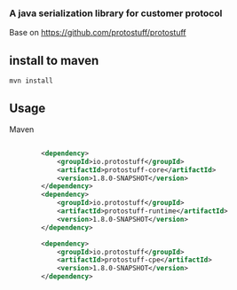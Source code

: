 ### A java serialization library for customer protocol 

Base on https://github.com/protostuff/protostuff


## install to maven
```shell
mvn install
```

## Usage 
Maven
```xml

        <dependency>
            <groupId>io.protostuff</groupId>
            <artifactId>protostuff-core</artifactId>
            <version>1.8.0-SNAPSHOT</version>
        </dependency>
        <dependency>
            <groupId>io.protostuff</groupId>
            <artifactId>protostuff-runtime</artifactId>
            <version>1.8.0-SNAPSHOT</version>
        </dependency>

        <dependency>
            <groupId>io.protostuff</groupId>
            <artifactId>protostuff-cpe</artifactId>
            <version>1.8.0-SNAPSHOT</version>
        </dependency>

```
